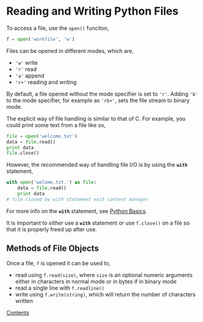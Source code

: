 # Reading and Writing Python Files

To access a file, use the `open()` funciton,

```py
f = open('workfile', 'w')
```

Files can be opened in different modes, which are,

- `'w'` write
- `'r'` read
- `'a'` append
- `'r+'` reading and writing

By default, a file opened without the mode specifier is set to `'r'`. Adding `'b'` to the mode specifier, for example as `'rb+'`, sets the file stream to binary mode.

The explicit way of file handling is similar to that of C. For example, you could print some text from a file like so,

```py
file = open('welcome.txt')
data = file.read()
print data
file.close()
```

However, the recommended way of handling file I/O is by using the **`with`** statement,

```py
with open('welome.txt.') as file:
    data = file.read()
    print data
# file closed by with statement exit context manager
```

For more info on the **`with`** statement, see [Python Basics](Python_basics.md).

It is important to *either* use a **`with`** statement or use `f.close()` on a file so that it is properly freed up after use.

## Methods of File Objects

Once a file, `f` is opened it can be used to,

- read using `f.read(size)`, where `size` is an optional numeric arguments either in characters in normal mode or in bytes if in binary mode
- read a single line with `f.readline()`
- write using `f.write(string)`, which will return the number of characters written

[Contents](_main_Python_notes.md)
